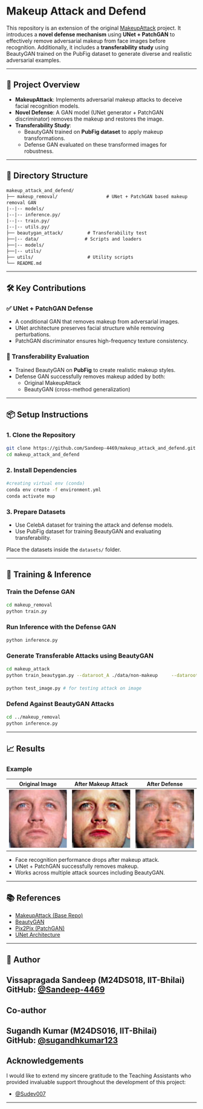 # Makeup Attack and Defend

This repository is an extension of the original [MakeupAttack](https://github.com/AaronSun2000/MakeupAttack) project. It introduces a **novel defense mechanism** using **UNet + PatchGAN** to effectively remove adversarial makeup from face images before recognition. Additionally, it includes a **transferability study** using BeautyGAN trained on the PubFig dataset to generate diverse and realistic adversarial examples.

---

## 🚀 Project Overview

- **MakeupAttack**: Implements adversarial makeup attacks to deceive facial recognition models.
- **Novel Defense**: A GAN model (UNet generator + PatchGAN discriminator) removes the makeup and restores the image.
- **Transferability Study**: 
  - BeautyGAN trained on **PubFig dataset** to apply makeup transformations.
  - Defense GAN evaluated on these transformed images for robustness.

---

## 📂 Directory Structure

```
makeup_attack_and_defend/
├── makeup_removal/                  # UNet + PatchGAN based makeup removal GAN
|--|-- models/
|--|-- inference.py/
|--|-- train.py/
|--|-- utils.py/
├── beautygan_attack/         # Transferability test 
├──|-- data/                 # Scripts and loaders 
├──|-- models/                  
├──|-- utils/    
├── utils/                    # Utility scripts
└── README.md
```

---

## 🛠️ Key Contributions

### ✅ UNet + PatchGAN Defense

- A conditional GAN that removes makeup from adversarial images.
- UNet architecture preserves facial structure while removing perturbations.
- PatchGAN discriminator ensures high-frequency texture consistency.

### 🔄 Transferability Evaluation

- Trained BeautyGAN on **PubFig** to create realistic makeup styles.
- Defense GAN successfully removes makeup added by both:
  - Original MakeupAttack
  - BeautyGAN (cross-method generalization)

---

## 📦 Setup Instructions

### 1. Clone the Repository

```bash
git clone https://github.com/Sandeep-4469/makeup_attack_and_defend.git
cd makeup_attack_and_defend
```

### 2. Install Dependencies

```bash
#creating virtual env (conda)
conda env create -f environment.yml
conda activate mup
```

### 3. Prepare Datasets

- Use CelebA dataset for training the attack and defense models.
- Use PubFig dataset for training BeautyGAN and evaluating transferability.

Place the datasets inside the `datasets/` folder.

---

## 🧪 Training & Inference

### Train the Defense GAN

```bash
cd makeup_removal
python train.py
```

### Run Inference with the Defense GAN

```bash
python inference.py
```

### Generate Transferable Attacks using BeautyGAN

```bash
cd makeup_attack
python train_beautygan.py --dataroot_A ./data/non-makeup     --dataroot_B ./data/makeup     --name beautygan_makeup_run     --model cycle_gan

python test_image.py # for testing attack on image
```

### Defend Against BeautyGAN Attacks

```bash
cd ../makeup_removal
python inference.py
```

---

## 📈 Results

### Example

| Original Image | After Makeup Attack | After Defense |
|----------------|---------------------|----------------|
| ![original](results/0_0.jpg) | ![attacked](results/0_0_makeup_applied_15_.png) | ![defended](results/no_makeup.jpg) |

- Face recognition performance drops after makeup attack.
- UNet + PatchGAN successfully removes makeup.
- Works across multiple attack sources including BeautyGAN.

---

## 📚 References

- [MakeupAttack (Base Repo)](https://github.com/AaronSun2000/MakeupAttack)
- [BeautyGAN](https://github.com/Honlan/BeautyGAN)
- [Pix2Pix (PatchGAN)](https://arxiv.org/abs/1611.07004)
- [UNet Architecture](https://arxiv.org/abs/1505.04597)

---

## 👤 Author
**Vissapragada Sandeep (M24DS018, IIT-Bhilai)** \
GitHub: [@Sandeep-4469](https://github.com/Sandeep-4469)
---

## Co-author 
**Sugandh Kumar (M24DS016, IIT-Bhilai)**\
GitHub: [@sugandhkumar123](https://github.com/sugandhkumar123)
---
 ## Acknowledgements
 I would like to extend my sincere gratitude to the Teaching Assistants who provided invaluable support throughout the development of this project:
 - [@Sudev007](https://github.com/Sudev007)

---

